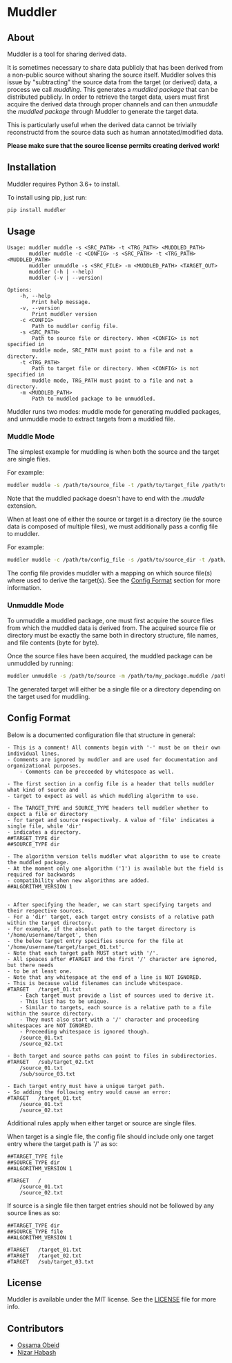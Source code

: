 # Muddler

## About

Muddler is a tool for sharing derived data.

It is sometimes necessary to share data publicly that has been derived from a
non-public source without sharing the source itself.
Muddler solves this issue by "subtracting" the source data from the target
(or derived) data, a process we call *muddling*.
This generates a *muddled package* that can be distributed publicly.
In order to retrieve the target data, users must first acquire the derived data
through proper channels and can then *unmuddle* the *muddled package* through
Muddler to generate the target data.

This is particularly useful when the derived data cannot be trivially
reconstructd from the source data such as human annotated/modified data.

**Please make sure that the source license permits creating derived work!**

## Installation

Muddler requires Python 3.6+ to install.

To install using pip, just run:

```bash
pip install muddler
```

## Usage

```text
Usage: muddler muddle -s <SRC_PATH> -t <TRG_PATH> <MUDDLED_PATH>
       muddler muddle -c <CONFIG> -s <SRC_PATH> -t <TRG_PATH> <MUDDLED_PATH>
       muddler unmuddle -s <SRC_FILE> -m <MUDDLED_PATH> <TARGET_OUT>
       muddler (-h | --help)
       muddler (-v | --version)

Options:
    -h, --help
        Print help message.
    -v, --version
        Print muddler version
    -c <CONFIG>
        Path to muddler config file.
    -s <SRC_PATH>
        Path to source file or directory. When <CONFIG> is not specified in
        muddle mode, SRC_PATH must point to a file and not a directory.
    -t <TRG_PATH>
        Path to target file or directory. When <CONFIG> is not specified in
        muddle mode, TRG_PATH must point to a file and not a directory.
    -m <MUDDLED_PATH>
        Path to muddled package to be unmuddled.
```

Muddler runs two modes: muddle mode for generating muddled packages,
and unmuddle mode to extract targets from a muddled file.

### Muddle Mode

The simplest example for muddling is when both the source and the target are
single files.

For example:

```bash
muddler muddle -s /path/to/source_file -t /path/to/target_file /path/to/my_package.muddle
```

Note that the muddled package doesn't have to end with the *.muddle* extension.

When at least one of either the source or target is a directory (ie the source
data is composed of multiple files), we must additionally pass a config file to
muddler.

For example:

```bash
muddler muddle -c /path/to/config_file -s /path/to/source_dir -t /path/to/target_file /path/to/my_package.muddle
```

The config file provides muddler with a mapping on which source file(s) where
used to derive the target(s). See the [Config Format](#config-format) section
for more information.

### Unmuddle Mode

To unmuddle a muddled package, one must first acquire the source files from
which the muddled data is derived from. The acquired source file or directory
must be exactly the same both in directory structure, file names, and
file contents (byte for byte).

Once the source files have been acquired, the muddled package can be
unmuddled by running:

```bash
muddler unmuddle -s /path/to/source -m /path/to/my_package.muddle /path/to/target_output
```

The generated target will either be a single file or a directory depending on
the target used for muddling.

## Config Format

Below is a documented configuration file that structure in general:

```text
- This is a comment! All comments begin with '-' must be on their own individual lines.
- Comments are ignored by muddler and are used for documentation and organizational purposes.
    - Comments can be preceeded by whitespace as well.

- The first section in a config file is a header that tells muddler what kind of source and
- target to expect as well as which muddling algorithm to use.

- The TARGET_TYPE and SOURCE_TYPE headers tell muddler whether to expect a file or directory
- for target and source respectively. A value of 'file' indicates a single file, while 'dir'
- indicates a directory.
##TARGET_TYPE dir
##SOURCE_TYPE dir

- The algorithm version tells muddler what algorithm to use to create the muddled package.
- At the moment only one algorithm ('1') is available but the field is required for backwards
- compatibility when new algorithms are added.
##ALGORITHM_VERSION 1


- After specifying the header, we can start specifying targets and their respective sources.
- For a 'dir' target, each target entry consists of a relative path within the target directory.
- For example, if the absolut path to the target directory is '/home/username/target', then
- the below target entry specifies source for the file at '/home/username/target/target_01.txt'.
- Note that each target path MUST start with '/'.
- All speaces after #TARGET and the first '/' character are ignored, but there needs
- to be at least one.
- Note that any whitespace at the end of a line is NOT IGNORED.
- This is because valid filenames can include whitespace.
#TARGET   /target_01.txt
    - Each target must provide a list of sources used to derive it.
    - This list has to be unique.
    - Similar to targets, each source is a relative path to a file within the source directory.
    - They must also start with a '/' character and proceeding whitespaces are NOT IGNORED.
    - Preceeding whitespace is ignored though.
    /source_01.txt
    /source_02.txt

- Both target and source paths can point to files in subdirectories.
#TARGET   /sub/target_02.txt
    /source_01.txt
    /sub/source_03.txt

- Each target entry must have a unique target path.
- So adding the following entry would cause an error:
#TARGET   /target_01.txt
    /source_01.txt
    /source_02.txt
```

Additional rules apply when either target or source are single files.

When target is a single file, the config file should include only one target entry where the
target path is '/' as so:

```text
##TARGET_TYPE file
##SOURCE_TYPE dir
##ALGORITHM_VERSION 1

#TARGET   /
    /source_01.txt
    /source_02.txt
```

If source is a single file then target entries should not be followed by any source lines as so:

```text
##TARGET_TYPE dir
##SOURCE_TYPE file
##ALGORITHM_VERSION 1

#TARGET   /target_01.txt
#TARGET   /target_02.txt
#TARGET   /sub/target_03.txt
```

## License

Muddler is available under the MIT license.
See the [LICENSE](/LICENSE) file for more info.

## Contributors

- [Ossama Obeid](https://github.com/owo)
- [Nizar Habash](https://github.com/nizarhabash1)
